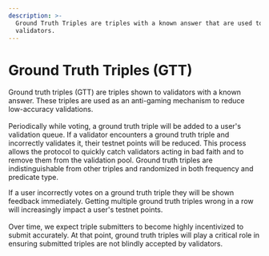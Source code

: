 ```yaml
---
description: >-
  Ground Truth Triples are triples with a known answer that are used to test
  validators.
---
```


# Ground Truth Triples (GTT)

Ground truth triples (GTT) are triples shown to validators with a known answer. These triples are used as an anti-gaming mechanism to reduce low-accuracy validations.\
\
Periodically while voting, a ground truth triple will be added to a user's validation queue. If a validator encounters a ground truth triple and incorrectly validates it, their testnet points will be reduced. This process allows the protocol to quickly catch validators acting in bad faith and to remove them from the validation pool. Ground truth triples are indistinguishable from other triples and randomized in both frequency and predicate type.

If a user incorrectly votes on a ground truth triple they will be shown feedback immediately. Getting multiple ground truth triples wrong in a row will increasingly impact a user's testnet points.\
\
Over time, we expect triple submitters to become highly incentivized to submit accurately. At that point, ground truth triples will play a critical role in ensuring submitted triples are not blindly accepted by validators.
